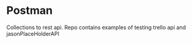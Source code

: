 # Postman
Collections to rest api. Repo contains examples of testing trello api and jasonPlaceHolderAPI 
